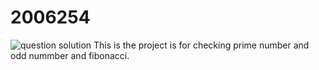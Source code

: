 # 2006254
![question solution](https://github.com/abhiishek031/2006254/assets/110687729/15293176-816b-48f0-81f8-92313f643794)
This is the project is for checking prime number and odd nummber and fibonacci.
